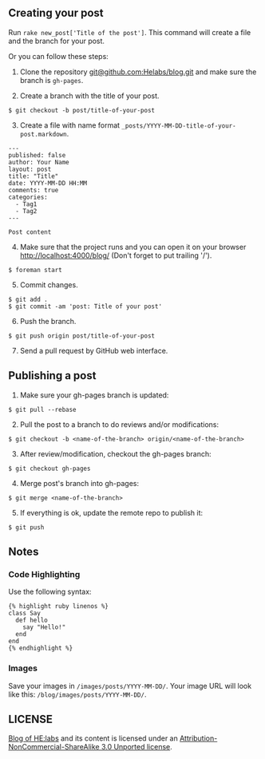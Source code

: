 ## Creating your post

Run ```rake new_post['Title of the post']```. This command will create a file and the branch for your post.

Or you can follow these steps:

1) Clone the repository [git@github.com:Helabs/blog.git](https://github.com/Helabs/blog) and make sure the branch is `gh-pages`.

2) Create a branch with the title of your post.

```
$ git checkout -b post/title-of-your-post
```

3) Create a file with name format `_posts/YYYY-MM-DD-title-of-your-post.markdown`.

```
---
published: false
author: Your Name
layout: post
title: "Title"
date: YYYY-MM-DD HH:MM
comments: true
categories:
  - Tag1
  - Tag2
---

Post content
```

4) Make sure that the project runs and you can open it on your browser [http://localhost:4000/blog/](http://localhost:4000/blog/) (Don't forget to put trailing '/').

```
$ foreman start
```

5) Commit changes.

```
$ git add .
$ git commit -am 'post: Title of your post'
```

6) Push the branch.

```
$ git push origin post/title-of-your-post
```

7) Send a pull request by GitHub web interface.

## Publishing a post

1) Make sure your gh-pages branch is updated:

```
$ git pull --rebase
```
 
2) Pull the post to a branch to do reviews and/or modifications:

```
$ git checkout -b <name-of-the-branch> origin/<name-of-the-branch>
```
 
3) After review/modification, checkout the gh-pages branch:
 
```
$ git checkout gh-pages
```
 
4) Merge post's branch into gh-pages:
 
```
$ git merge <name-of-the-branch>
```
 
5) If everything is ok, update the remote repo to publish it:
 
```
$ git push
```

## Notes

### Code Highlighting

Use the following syntax:

```
{% highlight ruby linenos %}
class Say
  def hello
    say "Hello!"
  end
end
{% endhighlight %}
```

### Images

Save your images in `/images/posts/YYYY-MM-DD/`. Your image URL will look like this: `/blog/images/posts/YYYY-MM-DD/`.

## LICENSE

[Blog of HE:labs](http://helabs.com.br/blog/) and its content is licensed under an [Attribution-NonCommercial-ShareAlike 3.0 Unported license](http://creativecommons.org/licenses/by-nc-sa/3.0/legalcode).
